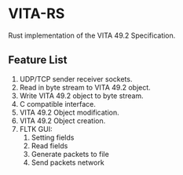 # VITA-RS

Rust implementation of the VITA 49.2 Specification.

## Feature List

1. UDP/TCP sender receiver sockets.
2. Read in byte stream to VITA 49.2 object.
3. Write VITA 49.2 object to byte stream.
4. C compatible interface.
5. VITA 49.2 Object modification.
6. VITA 49.2 Object creation.
7. FLTK GUI:
    1. Setting fields
    2. Read fields
    3. Generate packets to file
    4. Send packets network
